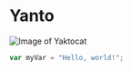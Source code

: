 # Yanto

![Image of Yaktocat](https://octodex.github.com/images/yaktocat.png)

``` javascript
var myVar = "Hello, world!";
```
